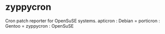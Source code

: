zyppycron
=========

Cron patch reporter for OpenSuSE systems. apticron : Debian = porticron : Gentoo = zyppycron : OpenSuSE
